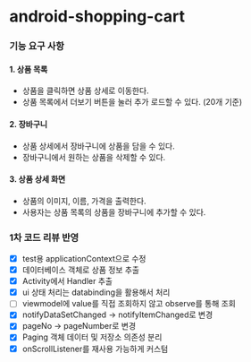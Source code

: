 # android-shopping-cart

### 기능 요구 사항

#### 1. 상품 목록
+ 상품을 클릭하면 상품 상세로 이동한다.
+ 상품 목록에서 더보기 버튼을 눌러 추가 로드할 수 있다. (20개 기준)

#### 2. 장바구니
+ 상품 상세에서 장바구니에 상품을 담을 수 있다.
+ 장바구니에서 원하는 상품을 삭제할 수 있다.

#### 3. 상품 상세 화면
+ 상품의 이미지, 이름, 가격을 출력한다.
+ 사용자는 상품 목록의 상품을 장바구니에 추가할 수 있다.

### 1차 코드 리뷰 반영

- [x] test용 applicationContext으로 수정
- [x] 데이터베이스 객체로 상품 정보 추출
- [x] Activity에서 Handler 추출
- [x] ui 상태 처리는 databinding을 활용해서 처리
- [ ] viewmodel에 value를 직접 조회하지 않고 observe를 통해 조회
- [x] notifyDataSetChanged -> notifyItemChanged로 변경
- [x] pageNo -> pageNumber로 변경
- [x] Paging 객체 데이터 및 저장소 의존성 분리
- [x] onScrollListener를 재사용 가능하게 커스텀